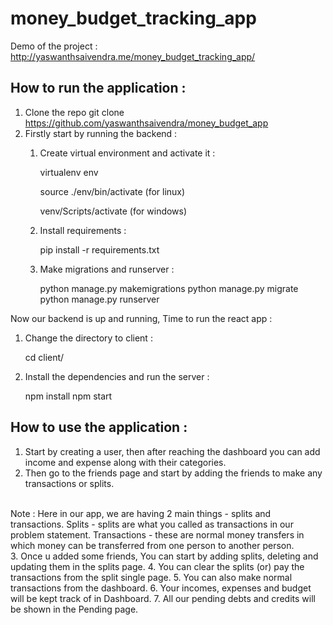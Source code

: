 # money_budget_tracking_app

Demo of the project :  http://yaswanthsaivendra.me/money_budget_tracking_app/

## How to run the application : 

1. Clone the repo
	git clone https://github.com/yaswanthsaivendra/money_budget_app
2. Firstly start by running the backend : 
   1. Create virtual environment and activate it :
   
		virtualenv env
		
		source ./env/bin/activate 	(for linux)

		venv/Scripts/activate 		(for windows)

   2. Install requirements : 
   
		pip install -r requirements.txt

   3. Make migrations and runserver : 
   
		python manage.py makemigrations
		python manage.py migrate
		python manage.py runserver

Now our backend is up and running, Time to run the react app : 

1. Change the directory to client : 
   
	cd client/

2. Install the dependencies and run the server : 
   
	npm install
	npm start

## How to use the application : 

1. Start by creating a user, then after reaching the dashboard you can add income and expense along with their categories. 
2. Then go to the friends page and start by adding the friends to make any transactions or splits. 
<br>
Note : Here in our app, we are having 2 main things - splits and transactions.
	Splits - splits are what you called as transactions in our problem statement.
	Transactions - these are normal money transfers in which money can be transferred from one person to another person.
<br>
3. Once u added some friends, You can start by adding splits, deleting and updating them in the splits page.
4. You can clear the splits (or) pay the transactions from the split single page.
5. You can also make normal transactions from the dashboard.
6. Your incomes, expenses and budget will be kept track of in Dashboard.
7. All our pending debts and credits will be shown in the Pending page.
